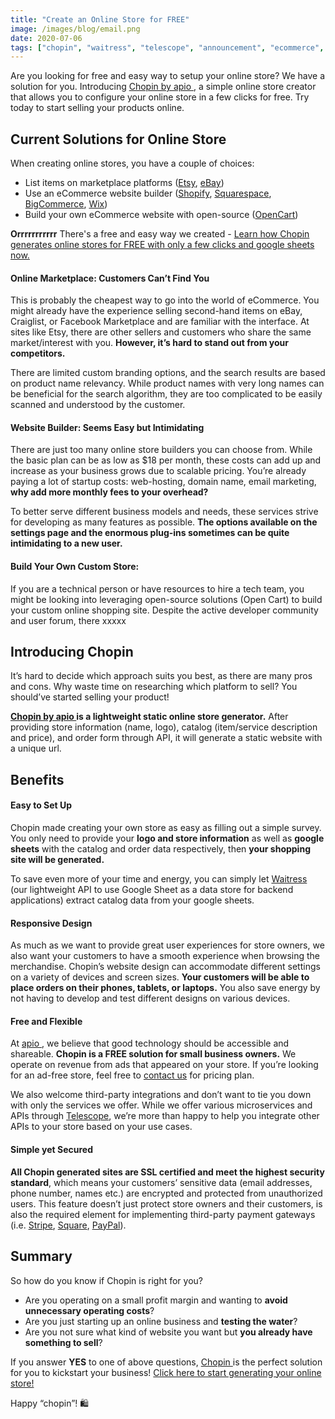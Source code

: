 ```yaml
---
title: "Create an Online Store for FREE"
image: /images/blog/email.png
date: 2020-07-06
tags: ["chopin", "waitress", "telescope", "announcement", "ecommerce", "online-store", "google", "sheets"]
---
```


Are you looking for free and easy way to setup your online store? We have a solution for you. Introducing <a href="https://telescope.apiobuild.com/app/chopin" target="_blank">Chopin by apio </a>, a simple online store creator that allows you to configure your online store in a few clicks for free. Try today to start selling your products online.

## Current Solutions for Online Store

When creating online stores, you have a couple of choices:
- List items on marketplace platforms (<a href="https://www.etsy.com/" target="_blank">Etsy</a>, <a href="https://www.ebay.com/" target="_blank">eBay</a>)
- Use an eCommerce website builder (<a href="https://www.shopify.com/" target="_blank">Shopify</a>, <a href="https://www.squarespace.com/" target="_blank">Squarespace</a>, <a href="https://www.bigcommerce.com/" target="_blank">BigCommerce</a>, <a href="https://www.wix.com/" target="_blank">Wix</a>)
- Build your own eCommerce website with open-source (<a href="https://www.opencart.com/" target="_blank">OpenCart</a>)


**Orrrrrrrrrrr** There's a free and easy way we created - <a href="#chopin">Learn how Chopin generates online stores for FREE with only a few clicks and google sheets now.</a>

#### Online Marketplace: Customers Can’t Find You

This is probably the cheapest way to go into the world of eCommerce. You might already have the experience selling second-hand items on eBay, Craiglist, or Facebook Marketplace and are familiar with the interface. At sites like Etsy, there are other sellers and customers who share the same market/interest with you. **However, it’s hard to stand out from your competitors.** 

There are limited custom branding options, and the search results are based on product name relevancy. While product names with very long names can be beneficial for the search algorithm, they are too complicated to be easily scanned and understood by the customer.

#### Website Builder: Seems Easy but Intimidating

There are just too many online store builders you can choose from. While the basic plan can be as low as $18 per month, these costs can add up and increase as your business grows due to scalable pricing. You’re already paying a lot of startup costs: web-hosting, domain name, email marketing, **why add more monthly fees to your overhead?**

To better serve different business models and needs, these services strive for developing as many features as possible. **The options available on the settings page and the enormous plug-ins sometimes can be quite intimidating to a new user.**

#### Build Your Own Custom Store:

If you are a technical person or have resources to hire a tech team, you might be looking into leveraging open-source solutions (Open Cart) to build your custom online shopping site. Despite the active developer community and user forum, there xxxxx

## <a id="chopin"></a>Introducing Chopin

It’s hard to decide which approach suits you best, as there are many pros and cons. Why waste time on researching which platform to sell? You should’ve started selling your product!

**<a href="https://telescope.apiobuild.com/app/chopin" target="_blank">Chopin by apio </a> is a lightweight static online store generator.** After providing store information (name, logo), catalog (item/service description and price), and order form through API, it will generate a static website with a unique url.


## Benefits

#### Easy to Set Up

Chopin made creating your own store as easy as filling out a simple survey. You only need to provide your **logo and store information** as well as **google sheets** with the catalog and order data respectively, then **your shopping site will be generated.**

To save even more of your time and energy, you can simply let <a href="https://telescope.apiobuild.com/app/waitress" target="_blank">Waitress </a> (our lightweight API to use Google Sheet as a data store for backend applications) extract catalog data from your google sheets.

#### Responsive Design

As much as we want to provide great user experiences for store owners, we also want your customers to have a smooth experience when browsing the merchandise. Chopin’s website design can accommodate different settings on a variety of devices and screen sizes. **Your customers will be able to place orders on their phones, tablets, or laptops.** You also save energy by not having to develop and test different designs on various devices.


#### Free and Flexible

At <a href="https://apiobuild.com/" target="_blank">apio </a>, we believe that good technology should be accessible and shareable. **Chopin is a FREE solution for small business owners.** We operate on revenue from ads that appeared on your store. If you’re looking for an ad-free store, feel free to <a href=" mailto: apiobuild@gmail.com" target="_blank"> contact us</a> for pricing plan.

We also welcome third-party integrations and don’t want to tie you down with only the services we offer. While we offer various microservices and APIs through <a href="https://telescope.apiobuild.com/" target="_blank">Telescope</a>, we’re more than happy to help you integrate other APIs to your store based on your use cases.

#### Simple yet Secured

**All Chopin generated sites are SSL certified and meet the highest security standard**, which means your customers’ sensitive data (email addresses, phone number, names etc.) are encrypted and protected from unauthorized users. This feature doesn’t just protect store owners and their customers, is also the required element for implementing third-party payment gateways (i.e. <a href="https://stripe.com/" target="_blank">Stripe</a>, <a href="https://squareup.com/" target="_blank">Square</a>, <a href="https://www.paypal.com/" target="_blank">PayPal</a>).


## Summary

So how do you know if Chopin is right for you?

- Are you operating on a small profit margin and wanting to **avoid unnecessary operating costs**?
- Are you just starting up an online business and **testing the water**?
- Are you not sure what kind of website you want but **you already have something to sell**?

If you answer **YES** to one of above questions, <a href="https://telescope.apiobuild.com/app/chopin" target="_blank"> Chopin </a> is the perfect solution for you to kickstart your business! <a href="https://telescope.apiobuild.com/app/chopin" target="_blank">Click here to start generating your online store!</a>

Happy “chopin”! 🛍️
